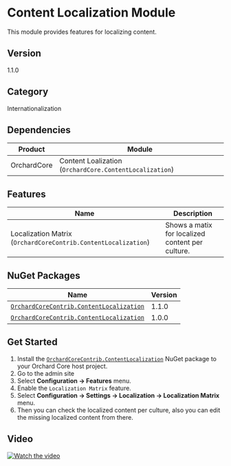 # Content Localization Module

This module provides features for localizing content.

## Version

1.1.0

## Category

Internationalization

## Dependencies

| Product | Module |
| --- | --- |
| OrchardCore | Content Loalization (`OrchardCore.ContentLocalization`) |

## Features

| Name | Description |
| --- | --- |
| Localization Matrix (`OrchardCoreContrib.ContentLocalization`) | Shows a matix for localized content per culture. |


## NuGet Packages

| Name | Version |
| --- | --- |
| [`OrchardCoreContrib.ContentLocalization`](https://www.nuget.org/packages/OrchardCoreContrib.ContentLocalization/1.1.0) | 1.1.0 |
| [`OrchardCoreContrib.ContentLocalization`](https://www.nuget.org/packages/OrchardCoreContrib.ContentLocalization/1.0.0) | 1.0.0 |

## Get Started

1. Install the [`OrchardCoreContrib.ContentLocalization`](https://www.nuget.org/packages/OrchardCoreContrib.ContentLocalization/) NuGet package to your Orchard Core host project.
2. Go to the admin site
3. Select **Configuration -> Features** menu.
4. Enable the `Localization Matrix` feature.
5. Select **Configuration -> Settings -> Localization -> Localization Matrix** menu.
6. Then you can check the localized content per culture, also you can edit the missing localized content from there.

## Video

[![Watch the video](https://img.youtube.com/vi/14X8fmmnOL8/maxresdefault.jpg)](https://youtu.be/14X8fmmnOL8)
